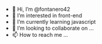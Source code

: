- 👋 Hi, I’m @fontanero42
- 👀 I’m interested in front-end
- 🌱 I’m currently learning javascript
- 💞️ I’m looking to collaborate on ...
- 📫 How to reach me ...

<!---
fontanero42/fontanero42 is a ✨ special ✨ repository because its `README.md` (this file) appears on your GitHub profile.
You can click the Preview link to take a look at your changes.
--->
